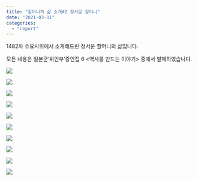 ```yaml
---
title: "할머니의 삶 소개#2 정서운 할머니"
date: "2021-03-11"
categories: 
  - "report"
---
```


1482차 수요시위에서 소개해드린 정서운 할머니의 삶입니다.

모든 내용은 일본군’위안부’증언집 6 <역사를 만드는 이야기> 중에서 발췌하였습니다.

![](https://r2.womenandwar.net/2021/03/카드뉴스할머니의삶소개2-정서운_001-1024x1024.png)

![](https://r2.womenandwar.net/2021/03/카드뉴스할머니의삶소개2-정서운_002-1024x1024.png)

![](https://r2.womenandwar.net/2021/03/카드뉴스할머니의삶소개2-정서운_003-1-1024x1024.png)

![](https://r2.womenandwar.net/2021/03/카드뉴스할머니의삶소개2-정서운_004-2-1024x1024.png)

![](https://r2.womenandwar.net/2021/03/카드뉴스할머니의삶소개2-정서운_005-1-1024x1024.png)

![](https://r2.womenandwar.net/2021/03/카드뉴스할머니의삶소개2-정서운_006-1-1024x1024.png)

![](https://r2.womenandwar.net/2021/03/카드뉴스할머니의삶소개2-정서운_007-1-1024x1024.png)

![](https://r2.womenandwar.net/2021/03/카드뉴스할머니의삶소개2-정서운_008-1-1024x1024.png)

![](https://r2.womenandwar.net/2021/03/카드뉴스할머니의삶소개2-정서운_009-2-1024x1024.png)

![](https://r2.womenandwar.net/2021/03/카드뉴스할머니의삶소개2-정서운_010-2-1024x1024.png)
